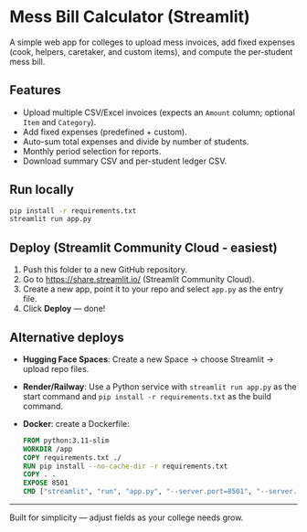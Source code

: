 
# Mess Bill Calculator (Streamlit)

A simple web app for colleges to upload mess invoices, add fixed expenses (cook, helpers, caretaker, and custom items), and compute the per-student mess bill.

## Features
- Upload multiple CSV/Excel invoices (expects an `Amount` column; optional `Item` and `Category`).
- Add fixed expenses (predefined + custom).
- Auto-sum total expenses and divide by number of students.
- Monthly period selection for reports.
- Download summary CSV and per-student ledger CSV.

## Run locally
```bash
pip install -r requirements.txt
streamlit run app.py
```

## Deploy (Streamlit Community Cloud - easiest)
1. Push this folder to a new GitHub repository.
2. Go to https://share.streamlit.io/ (Streamlit Community Cloud).
3. Create a new app, point it to your repo and select `app.py` as the entry file.
4. Click **Deploy** — done!

## Alternative deploys
- **Hugging Face Spaces**: Create a new Space → choose Streamlit → upload repo files.
- **Render/Railway**: Use a Python service with `streamlit run app.py` as the start command and `pip install -r requirements.txt` as the build command.
- **Docker**: create a Dockerfile:

  ```dockerfile
  FROM python:3.11-slim
  WORKDIR /app
  COPY requirements.txt ./
  RUN pip install --no-cache-dir -r requirements.txt
  COPY . .
  EXPOSE 8501
  CMD ["streamlit", "run", "app.py", "--server.port=8501", "--server.address=0.0.0.0"]
  ```

---
Built for simplicity — adjust fields as your college needs grow.
